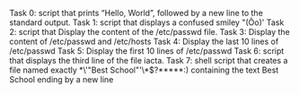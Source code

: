 Task 0: script that prints “Hello, World”, followed by a new line to the standard output.
Task 1: script that displays a confused smiley "(Ôo)' 
Task 2: script that Display the content of the /etc/passwd file.
Task 3: Display the content of /etc/passwd and /etc/hosts
Task 4: Display the last 10 lines of /etc/passwd
Task 5: Display the first 10 lines of /etc/passwd
Task 6: script that displays the third line of the file iacta.
Task 7: shell script that creates a file named exactly \*\\'"Best School"\'\\*$\?\*\*\*\*\*:) containing the text Best School ending by a new line
